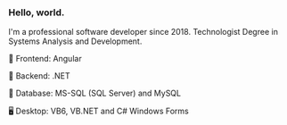 <!--
**ErickMaia/ErickMaia** is a ✨ _special_ ✨ repository because its `README.md` (this file) appears on your GitHub profile.

Here are some ideas to get you started:

- 🔭 I’m currently working on ...
- 🌱 I’m currently learning ...
- 👯 I’m looking to collaborate on ...
- 🤔 I’m looking for help with ...
- 💬 Ask me about ...
- 📫 How to reach me: ...
- 😄 Pronouns: ...
- ⚡ Fun fact: ...
-->


### Hello, world. 

I'm a professional software developer since 2018. 
Technologist Degree in Systems Analysis and Development. 

🎨 Frontend: Angular

🧮 Backend: .NET

💾 Database: MS-SQL (SQL Server) and MySQL

🖥 Desktop: VB6, VB.NET and C# Windows Forms
